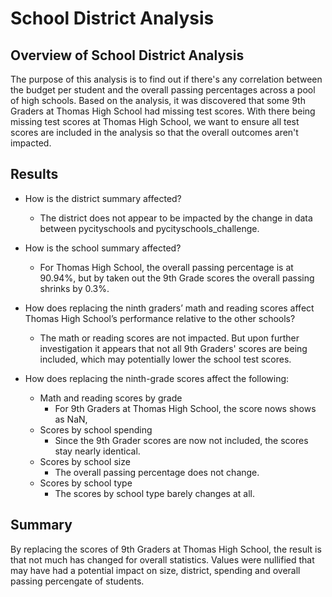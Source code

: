 # School District Analysis

## Overview of School District Analysis

The purpose of this analysis is to find out if there's any correlation between the budget per student and the overall passing percentages across a pool of high schools.  Based on the analysis, it was discovered that some 9th Graders at Thomas High School had missing test scores.  With there being missing test scores at Thomas High School, we want to ensure all test scores are included in the analysis so that the overall outcomes aren't impacted.

## Results

- How is the district summary affected?
  - The district does not appear to be impacted by the change in data between pycityschools and pycityschools_challenge.

- How is the school summary affected?
  - For Thomas High School, the overall passing percentage is at 90.94%, but by taken out the 9th Grade scores the overall passing shrinks by 0.3%.

- How does replacing the ninth graders’ math and reading scores affect Thomas High School’s performance relative to the other schools?
  - The math or reading scores are not impacted.  But upon further investigation it appears that not all 9th Graders' scores are being included, which may potentially lower the school test scores.

- How does replacing the ninth-grade scores affect the following:
  - Math and reading scores by grade
    - For 9th Graders at Thomas High School, the score nows shows as NaN,
  - Scores by school spending
    - Since the 9th Grader scores are now not included, the scores stay nearly identical.
  - Scores by school size
    - The overall passing percentage does not change.
  - Scores by school type
    - The scores by school type barely changes at all.

## Summary

By replacing the scores of 9th Graders at Thomas High School, the result is that not much has changed for overall statistics.  Values were nullified that may have had a potential impact on size, district, spending and overall passing percengate of students.

